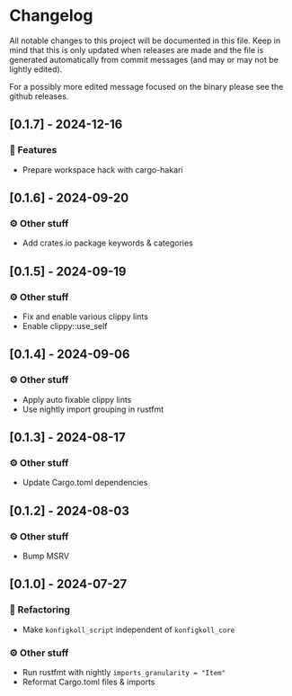 # Changelog

All notable changes to this project will be documented in this file.
Keep in mind that this is only updated when releases are made and the file
is generated automatically from commit messages (and may or may not be lightly
edited).

For a possibly more edited message focused on the binary please see the github
releases.

## [0.1.7] - 2024-12-16

### 🚀 Features

- Prepare workspace hack with cargo-hakari

## [0.1.6] - 2024-09-20

### ⚙️ Other stuff

- Add crates.io package keywords & categories

## [0.1.5] - 2024-09-19

### ⚙️ Other stuff

- Fix and enable various clippy lints
- Enable clippy::use_self

## [0.1.4] - 2024-09-06

### ⚙️ Other stuff

- Apply auto fixable clippy lints
- Use nightly import grouping in rustfmt

## [0.1.3] - 2024-08-17

### ⚙️ Other stuff

- Update Cargo.toml dependencies

## [0.1.2] - 2024-08-03

### ⚙️ Other stuff

- Bump MSRV

## [0.1.0] - 2024-07-27

### 🚜 Refactoring

- Make `konfigkoll_script` independent of `konfigkoll_core`

### ⚙️ Other stuff

- Run rustfmt with nightly `imports_granularity = "Item"`
- Reformat Cargo.toml files & imports

